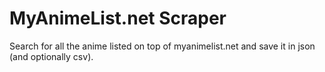 # MyAnimeList.net Scraper

Search for all the anime listed on top of myanimelist.net and save it in json (and optionally csv).
